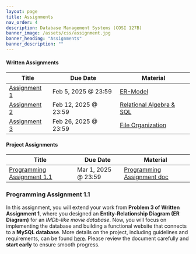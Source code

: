 ```yaml
---
layout: page
title: Assignments
nav_order: 4
description: Database Management Systems (COSI 127B)
banner_image: /assets/css/assignment.jpg
banner_heading: "Assignments"
banner_description: ""
---
```


<div class="assignments">
    <div class="written">
        <h4><strong>Written Assignments</strong></h4>
        <table>
        <thead>
            <tr>
            <th>Title</th>
            <th>Due Date</th>
            <th>Material</th>
            </tr>
        </thead>
        <tbody>
            <tr>
            <td><a href="https://www.gradescope.com/courses/935039" target="_blank">Assignment 1</a></td>
            <td>Feb 5, 2025 @ 23:59</td>
            <td><a href="https://piazza.com/class_profile/get_resource/m5be2anlyef17z/m6azk0rbx9l2c3" target="_blank">ER-Model</a></td>
            </tr>
            <tr>
            <td><a href="https://www.gradescope.com/courses/935039" target="_blank">Assignment 2</a></td>
            <td>Feb 12, 2025 @ 23:59</td>
            <td><a href="https://piazza.com/class_profile/get_resource/m5be2anlyef17z/m6s2n3y1lvp1f3" target="_blank">Relational Algebra & SQL</a></td>
            </tr>
            <tr>
            <td><a href="https://www.gradescope.com/courses/935039" target="_blank">Assignment 3</a></td>
            <td>Feb 26, 2025 @ 23:59</td>
            <td><a href="https://piazza.com/class_profile/get_resource/m5be2anlyef17z/m71bt1oxv6yr" target="_blank">File Organization</a></td>
            </tr>
            <!--<tr>
            <td><a href="https://www.gradescope.com/courses/655731" target="_blank">Assignment 3</a></td>
            <td>Feb 10, 2024 @ 23:59</td>
            <td><a href="https://piazza.com/class_profile/get_resource/lqgumfk5p7c3yl/ls3z6yajwkn6en" target="_blank">SQL</a></td>
            </tr>
            <tr>
            <td><a href="https://www.gradescope.com/courses/655731" target="_blank">Assignment 4</a></td>
            <td>Feb 26, 2024 @ 23:59</td>
            <td><a href="https://piazza.com/class_profile/get_resource/lqgumfk5p7c3yl/lse5z0qpyve1l" target="_blank">Normalization</a></td>
            </tr>
            <tr>
            <td><a href="https://www.gradescope.com/courses/655731" target="_blank">Assignment 5A</a></td>
            <td>Mar 05, 2024 @ 23:59</td>
            <td><a href="https://piazza.com/class_profile/get_resource/lqgumfk5p7c3yl/lt60ian4fmw3en" target="_blank">File Organization</a></td>
            </tr>
            <tr>
            <td><a href="https://www.gradescope.com/courses/655731" target="_blank">Assignment 5B</a></td>
            <td>Mar 23, 2024 @ 23:59</td>
            <td><a href="https://piazza.com/class_profile/get_resource/lqgumfk5p7c3yl/ltrynfsz9cd6k" target="_blank">Indexing And Sorting</a></td>
            </tr>
            <tr>
            <td><a href="https://www.gradescope.com/courses/655731" target="_blank">Assignment 6</a></td>
            <td>Apr 05, 2024 @ 23:59</td>
            <td><a href="https://piazza.com/class_profile/get_resource/lqgumfk5p7c3yl/lu944ja3hs378h" target="_blank">Query Optimization</a></td>
            </tr>-->
        </tbody>
        </table>
    </div>
    <div class="programming">
        <h4><strong>Project Assignments</strong></h4>
        <table>
        <thead>
            <tr>
            <th>Title</th>
            <th>Due Date</th>
            <th>Material</th>
            </tr>
        </thead>
        <tbody>
            <tr>
            <td><a href="https://www.gradescope.com/courses/935039" target="_blank">Programming Assignment 1.1</a></td>
            <td>Mar 1, 2025 @ 23:59</td>
            <td><a href="https://piazza.com/class_profile/get_resource/m5be2anlyef17z/m6xnr2xl6ic6wr" target="_blank">Programming Assignment doc</a></td>
            </tr>
            <!-- <tr>
            <td><a href="https://www.gradescope.com/courses/655731" target="_blank">Project 1.2</a></td>
            <td>Mar 1, 2024 @ 23:59</td>
            <td><a href="https://piazza.com/class_profile/get_resource/lqgumfk5p7c3yl/lsl5sjlhgns3h4" target="_blank">Project doc</a></td>
            </tr>
            <tr>
            <td><a href="https://www.gradescope.com/courses/655731" target="_blank">Project 1.3</a></td>
            <td>Mar 21, 2024 @ 23:59</td>
            <td><a href="https://piazza.com/class_profile/get_resource/lqgumfk5p7c3yl/ltezc4ifrw5sn" target="_blank">Project doc</a></td>
            </tr>
            <tr>
            <td><a href="https://www.gradescope.com/courses/655731" target="_blank">Project 2</a></td>
            <td>Apr 4, 2024 @ 23:59</td>
            <td><a href="https://piazza.com/class_profile/get_resource/lqgumfk5p7c3yl/lu1r397jqbg2zz" target="_blank">Project doc</a></td>
            </tr> -->
        </tbody>
        </table>
        <h3><strong>Programming Assignment 1.1</strong></h3>
        <p>In this assignment, you will extend your work from <strong>Problem 3 of Written Assignment 1</strong>, where you designed an <strong>Entity-Relationship Diagram (ER Diagram)</strong> for an <em>IMDb-like movie database</em>. Now, you will focus on implementing the database and building a functional website that connects to a <strong>MySQL database</strong>. More details on the project, including guidelines and requirements, can be found 
        <a href="https://piazza.com/class_profile/get_resource/m5be2anlyef17z/m6xnr2xl6ic6wr" target="_blank">here</a>. 
        Please review the document carefully and <strong>start early</strong> to ensure smooth progress.</p>
        <!-- <h3><strong>Project 1.2</strong></h3>
        <p>In the first deliverable, you have already submitted an Entity-Relationship Diagram (ER Diagram) for the application, along with a relational schema. For this next deliverable, you will create a simple UI that connects to the back-end (i.e., database). More information on the project can be found  <a href="https://piazza.com/class_profile/get_resource/lqgumfk5p7c3yl/lsl5sjlhgns3h4" target="_blank">here</a>. Again, please read the document carefully and start working on it as soon as possible.</p>
        <h3><strong>Project 1.3</strong></h3>
        <p>For your final task of Project 1, update your application to execute a series of queries from the front end to the database, displaying the query results in the UI. Use the <a href="https://piazza.com/class_profile/get_resource/lqgumfk5p7c3yl/lteyll8wewt200" target="_blank">PA_1_3_data.zip</a> file from the Piazza resource page for database setup. A helpful video demonstrating how to load your tables using PhpMyAdmin is also available on Piazza. For comprehensive project details, refer to the project information document <a href="https://piazza.com/class_profile/get_resource/lqgumfk5p7c3yl/ltezc4ifrw5sn" target="_blank">here</a>. Please read the document carefully and begin your work as soon as possible.</p>
        <h3><strong>Project 2</strong></h3>
        <p>In this task, you will carry out several exercises involving the optimization of relational queries using the PostgreSQL query optimizer and the visualization command EXPLAIN. You need to read parts of the PostgreSQL documentation to be able to complete this task. Use the <a href="https://piazza.com/class_profile/get_resource/lqgumfk5p7c3yl/lu1knjuhkq35e" target="_blank">Azure Support Manual</a> file from the Piazza resource page for Azure Virtual Machine setup. Please read the document carefully and begin your work as soon as possible.</p> -->
    <!-- </div>
</div> -->
